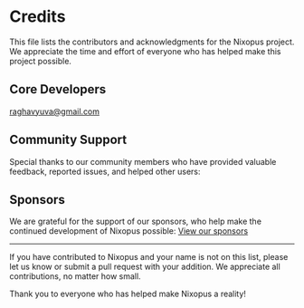 # Credits

This file lists the contributors and acknowledgments for the Nixopus project. We appreciate the time and effort of everyone who has helped make this project possible.

## Core Developers
[raghavyuva@gmail.com](mailto:raghavyuva@gmail.com)

## Community Support
Special thanks to our community members who have provided valuable feedback, reported issues, and helped other users:

## Sponsors
We are grateful for the support of our sponsors, who help make the continued development of Nixopus possible:
[View our sponsors](/sponsor/index.md)

---

If you have contributed to Nixopus and your name is not on this list, please let us know or submit a pull request with your addition. We appreciate all contributions, no matter how small.

Thank you to everyone who has helped make Nixopus a reality!